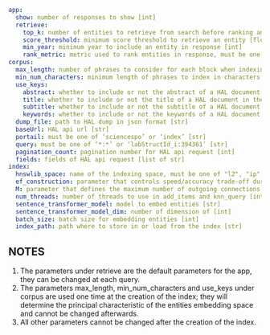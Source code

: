 ```yaml
app:
  show: number of responses to show [int]
  retrieve:
    top_k: number of entities to retrieve from search before ranking and filtering [int]
    score_threshold: minimum score threshold to retrieve an entity [float]
    min_year: minimum year to include an entity in response [int]
    rank_metric: metric used to rank entities in response, must be one of mean, median, log-mean, sigmoid or sigmoid-mean [string]
corpus:
  max_length: number of phrases to consider for each block when indexing large texts [int]
  min_num_characters: minimum length of phrases to index in characters [int]
  use_keys:
    abstract: whether to include or not the abstract of a HAL document in the text to be embedded [bool]
    title: whether to include or not the title of a HAL document in the text to be embedded [bool]
    subtitle: whether to include or not the subtitle of a HAL document in the text to be embedded [bool]
    keywords: whether to include or not the keywords of a HAL document in the text to be embedded [bool]
  dump_file: path to HAL dump in json format [str] 
  baseUrl: HAL api url [str]
  portail: must be one of ‘sciencespo’ or ‘index’ [str]
  query: must be one of ‘*:*’ or ‘labStructId_i:394361’ [str]
  pagination_count: pagination number for HAL api request [int]
  fields: fields of HAL api request [list of str]
index:
  hnswlib_space: name of the indexing space, must be one of "l2", "ip", or "cosine" [str]
  ef_construction: parameter that controls speed/accuracy trade-off during the index construction [int]
  M: parameter that defines the maximum number of outgoing connections in the hnsw graph [int]
  num_threads: number of threads to use in add_items and knn_query [int]
  sentence_transformer_model: model to embed entities [str]
  sentence_transformer_model_dim: number of dimension of [int]
  batch_size: batch size for embedding entities [int]
  index_path: path where to store in or load from the index [str]
```

## NOTES
1. The parameters under retrieve are the default parameters for the app, they can be changed at each query.
2. The parameters max_length, min_num_characters and use_keys under corpus are used one time at the creation of the index; they will determine the principal characteristic of the entities embedding space and cannot be changed afterwards.
3. All other parameters cannot be changed after the creation of the index.





